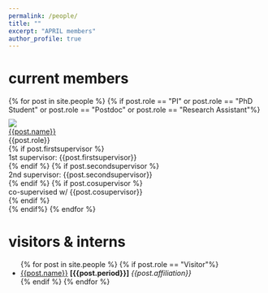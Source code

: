 ```yaml
---
permalink: /people/
title: ""
excerpt: "APRIL members"
author_profile: true
---
```


<h1>current members</h1>
<div id="current-members">
  {% for post in site.people %}
    {% if post.role == "PI" or post.role == "PhD Student" or post.role == "Postdoc" or post.role == "Research Assistant"%}
      <div class="lab-member">
          <div class="lab-member-pic">
          <img style="margin: 10px 0px 0px 0px;" src="{{post.image}}">
          </div>
          <div class="lab-member-data">
              <div class="member-name"><a href="{{post.webpage}}">{{post.name}}</a></div>
              <div class="member-role">{{post.role}}</div>
              {% if post.firstsupervisor %}
              <div class="member-role-sup">1st supervisor: {{post.firstsupervisor}}</div>
              {% endif %}
              {% if post.secondsupervisor %}
              <div class="member-role-sup">2nd supervisor: {{post.secondsupervisor}}</div>
              {% endif %}
              {% if post.cosupervisor %}
              <div class="member-role-sup">co-supervised w/ {{post.cosupervisor}}</div>
              {% endif %}
          </div>
      </div>
    {% endif%}
  {% endfor %}
</div>

<h1>visitors & interns</h1>
<div id="visitors-interns">
  <ul id="visitor-list">
    {% for post in site.people %}
        {% if post.role == "Visitor"%}
        <li> <a href="{{post.webpage}}">{{post.name}}</a> <b>[{{post.period}}]</b> <span><i>{{post.affiliation}}</i></span>
        </li>
        {% endif %}
    {% endfor %}
  </ul>
</div>
 
<!--<h1>past members</h1> -->